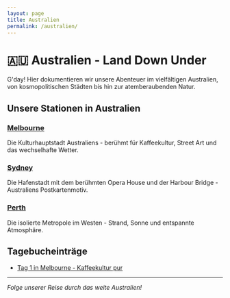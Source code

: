 ```yaml
---
layout: page
title: Australien
permalink: /australien/
---
```


# 🇦🇺 Australien - Land Down Under

G'day! Hier dokumentieren wir unsere Abenteuer im vielfältigen Australien, von kosmopolitischen Städten bis hin zur atemberaubenden Natur.

## Unsere Stationen in Australien

### [Melbourne](melbourne/)
Die Kulturhauptstadt Australiens - berühmt für Kaffeekultur, Street Art und das wechselhafte Wetter.

### [Sydney](sydney/)
Die Hafenstadt mit dem berühmten Opera House und der Harbour Bridge - Australiens Postkartenmotiv.

### [Perth](perth/)
Die isolierte Metropole im Westen - Strand, Sonne und entspannte Atmosphäre.

## Tagebucheinträge

- [Tag 1 in Melbourne - Kaffeekultur pur](melbourne/tag-1-kaffeekultur/)

---

*Folge unserer Reise durch das weite Australien!*